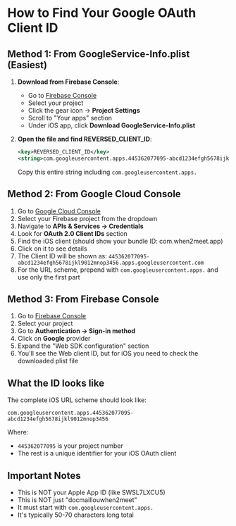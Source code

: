 # How to Find Your Google OAuth Client ID

## Method 1: From GoogleService-Info.plist (Easiest)

1. **Download from Firebase Console**:
   - Go to [Firebase Console](https://console.firebase.google.com)
   - Select your project
   - Click the gear icon → **Project Settings**
   - Scroll to "Your apps" section
   - Under iOS app, click **Download GoogleService-Info.plist**

2. **Open the file and find REVERSED_CLIENT_ID**:
   ```xml
   <key>REVERSED_CLIENT_ID</key>
   <string>com.googleusercontent.apps.445362077095-abcd1234efgh5678ijkl9012mnop3456</string>
   ```
   Copy this entire string including `com.googleusercontent.apps.`

## Method 2: From Google Cloud Console

1. Go to [Google Cloud Console](https://console.cloud.google.com)
2. Select your Firebase project from the dropdown
3. Navigate to **APIs & Services → Credentials**
4. Look for **OAuth 2.0 Client IDs** section
5. Find the iOS client (should show your bundle ID: com.when2meet.app)
6. Click on it to see details
7. The Client ID will be shown as: `445362077095-abcd1234efgh5678ijkl9012mnop3456.apps.googleusercontent.com`
8. For the URL scheme, prepend with `com.googleusercontent.apps.` and use only the first part

## Method 3: From Firebase Console

1. Go to [Firebase Console](https://console.firebase.google.com)
2. Select your project
3. Go to **Authentication → Sign-in method**
4. Click on **Google** provider
5. Expand the "Web SDK configuration" section
6. You'll see the Web client ID, but for iOS you need to check the downloaded plist file

## What the ID looks like

The complete iOS URL scheme should look like:
```
com.googleusercontent.apps.445362077095-abcd1234efgh5678ijkl9012mnop3456
```

Where:
- `445362077095` is your project number
- The rest is a unique identifier for your iOS OAuth client

## Important Notes

- This is NOT your Apple App ID (like SWSL7LXCU5)
- This is NOT just "docmaillouwhen2meet" 
- It must start with `com.googleusercontent.apps.`
- It's typically 50-70 characters long total